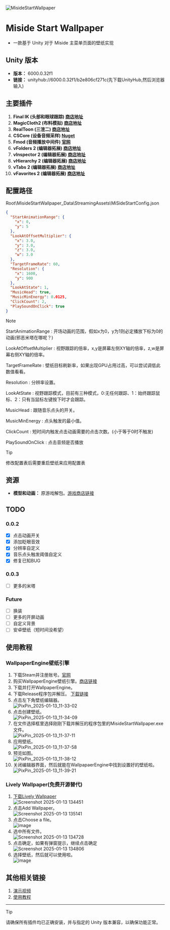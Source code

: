 ![MisideStartWallpaper](https://socialify.git.ci/TouMingQAQ/MisideStartWallpaper/image?description=1&font=Raleway&forks=1&issues=1&language=1&name=1&owner=1&pattern=Circuit%20Board&pulls=1&stargazers=1&theme=Auto)

# Miside Start Wallpaper

- 一款基于 Unity 对于 Miside 主菜单页面的壁纸实现 

## Unity 版本
- **版本：** 6000.0.32f1  
- **链接：** unityhub://6000.0.32f1/b2e806cf271c(先下载UnityHub,然后浏览器输入)

## 主要插件
1. **Final IK (头部和眼球跟踪)  [商店地址](https://assetstore.unity.com/packages/tools/animation/final-ik-14290)**
2. **MagicCloth2 (布料模拟)  [商店地址](https://assetstore.unity.com/packages/tools/physics/magica-cloth-2-242307)**
3. **RealToon (三渲二)  [商店地址](https://assetstore.unity.com/packages/vfx/shaders/realtoon-pro-anime-toon-shader-65518)**
4. **CSCore (设备音频采样)  [Nuget](https://www.nuget.org/packages/CSCode)**
5. **Fmod (音频播放中间件) [官网](https://www.fmod.com/)**
6. **vFolders 2 (编辑器拓展) [商店地址](https://assetstore.unity.com/packages/tools/utilities/vfolders-2-255470)**
7. **vInspector 2 (编辑器拓展) [商店地址](https://assetstore.unity.com/packages/tools/utilities/vinspector-2-252297)**
8. **vHierarchy 2 (编辑器拓展) [商店地址](https://assetstore.unity.com/packages/tools/utilities/vhierarchy-2-251320)**
9. **vTabs 2 (编辑器拓展) [商店地址](https://assetstore.unity.com/packages/tools/utilities/vtabs-2-253396)**
10. **vFavorites 2 (编辑器拓展) [商店地址](https://assetstore.unity.com/packages/tools/utilities/vfavorites-2-263643)**

## 配置路径
Root\MisideStartWallpaper_Data\StreamingAssets\MiSideStartConfig.json
```json
{
  "StartAnimationRange": {
    "x": 0,
    "y": 5
  },
  "LookAtOffsetMultiplier": {
    "x": 3.0,
    "y": 3.0,
    "z": 3.0,
    "w": 3.0
  },
  "TargetFrameRate": 60,
  "Resolution": {
    "x": 1600,
    "y": 900
  },
  "LookAtState": 1,
  "MusicHead": true,
  "MusicMinEnergy": 0.0125,
  "ClickCount": 2,
  "PlaySoundOnClick": true
}
```
> [!NOTE]
>StartAnimationRange : 开场动画的范围，假如x为0，y为1则必定播放下标为0的动画(邪恶米塔在哪呢？)
> 
>LookAtOffsetMultiplier : 视野跟踪的倍率，x,y是屏幕左侧XY轴的倍率，z,w是屏幕右侧XY轴的倍率。
> 
>TargetFrameRate : 壁纸目标刷新率，如果出现GPU占用过高，可以尝试调低此数值看看。
> 
>Resolution : 分辨率设置。
> 
>LookAtState : 视野跟踪模式，目前有三种模式，0:无任何跟踪、1：始终跟踪鼠标、2：只有当鼠标左键按下时才会跟踪。
> 
>MusicHead : 跟随音乐点头的开关。
> 
>MusicMinEnergy : 点头触发的最小值。
> 
>ClickCount : 短时间内触发点击动画需要的点击次数。(小于等于0时不触发)
> 
>PlaySoundOnClick : 点击音频是否播放

> [!TIP]
> 修改配置表后需要重启壁纸来应用配置表

## 资源
- **模型和动画：** 原游戏解包。[游戏商店链接](https://store.steampowered.com/app/2527500/_MiSide/)

## TODO

### 0.0.2
- [x] 点击动画开关
- [x] 添加眨眼音效
- [x] 分辨率自定义
- [x] 音乐点头触发阈值自定义
- [x] 修复已知BUG

### 0.0.3
- [ ] 更多的米塔

### Future
- [ ] 换装
- [ ] 更多的开屏动画
- [ ] 自定义背景
- [ ] 安卓壁纸（短时间没希望）

## 使用教程

### WallpaperEngine壁纸引擎
1. 下载Steam并注册账号。[官网](https://store.steampowered.com/)
2. 购买WallpaperEngine壁纸引擎。[商店链接](https://store.steampowered.com/app/431960/Wallpaper_Engine/)
3. 下载并打开WallpaperEngine。
4. 下载Release程序包并解压。 [下载链接](https://github.com/TouMingQAQ/MisideStartWallpaper/releases/download/0.0.1/MisideStartWallpapaer.zip)
5. 点击左下角壁纸编辑器。 <br>![PixPin_2025-01-13_11-33-02](https://github.com/user-attachments/assets/5647d193-f797-4f00-99f3-e50e36d42dd5)
6. 点击创建壁纸。<br>![PixPin_2025-01-13_11-34-09](https://github.com/user-attachments/assets/cceca657-4196-416b-a0cb-2a200def1c67)
7. 在文件选择框里选择刚刚下载并解压的程序包里的MisideStartWallpaper.exe文件。<br>![PixPin_2025-01-13_11-37-11](https://github.com/user-attachments/assets/3f079cbc-5c80-4591-a0c1-26ebb0e82962)
8. 应用壁纸。<br>![PixPin_2025-01-13_11-37-58](https://github.com/user-attachments/assets/9e254048-0ef8-4dcc-b1e2-05cede487dee)
9. 预览如图。<br>![PixPin_2025-01-13_11-38-12](https://github.com/user-attachments/assets/4fcbdefa-d5b5-410d-a17d-e3a19e50c089)
10. 关闭编辑器界面，然后就能在WallpapaerEngine中找到设置好的壁纸啦。<br>![PixPin_2025-01-13_11-39-21](https://github.com/user-attachments/assets/bea5f994-9676-4678-a0e5-ef4c993f1e08)

### Lively Wallpaper(免费开源替代)
1. [下载Lively Wallpaper](https://github.com/rocksdanister/lively/releases)<br>![Screenshot 2025-01-13 134451](https://github.com/user-attachments/assets/bf2fd4e0-0d6d-489d-8131-2b643ef84785)
2. 点击Add Wallpaper。<br>![Screenshot 2025-01-13 135141](https://github.com/user-attachments/assets/0cc550b3-aa6d-4f21-a690-66ddab0cd8b1)
3. 点击Choose a file。<br>![image](https://github.com/user-attachments/assets/dfd7533f-cdd9-4a38-92f6-0bbfcccc650e)
4. 选中所有文件。<br>![Screenshot 2025-01-13 134728](https://github.com/user-attachments/assets/79d18528-38c3-43e6-b4a5-f849b176d11b)
5. 点击确定，如果有弹窗提示，继续点击确定<br>![Screenshot 2025-01-13 134806](https://github.com/user-attachments/assets/8bbc37f3-0885-40db-8765-e16d0dabfb7e)
6. 选择壁纸，然后就可以使用啦。<br>![image](https://github.com/user-attachments/assets/a8264aff-f553-4c38-9eb2-45861d6666c3)



## 其他相关链接
1. [演示视频](https://www.bilibili.com/video/BV1XZcNeaEsd/)
2. [使用教程](https://www.bilibili.com/video/BV1qJc1eDEiU/)
---

> [!TIP]
> 请确保所有插件均已正确安装，并与指定的 Unity 版本兼容，以确保功能正常。
